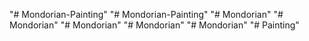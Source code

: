 "# Mondorian-Painting" 
"# Mondorian-Painting" 
"# Mondorian" 
"# Mondorian" 
"# Mondorian" 
"# Mondorian" 
"# Mondorian" 
"# Painting" 
